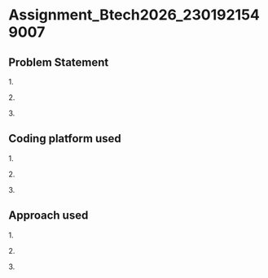 # Assignment_Btech2026_2301921549007
<h2>Problem Statement</h2>
<p>1.</p>
<p>2.</p>
<p>3.</p>

<h2>Coding platform used</h2>
<p>1.</p>
<p>2.</p>
<p>3.</p>

<h2>Approach used</h2>
<p>1.</p>
<p>2.</p>
<p>3.</p>
